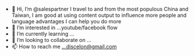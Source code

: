 - 👋 Hi, I’m @salespartner I travel to and from the most populous China and Taiwan, I am good at using content output to influence more people and language advantages
I can help you do more
- 👀 I’m interested in ...youtube/facebook flow
- 🌱 I’m currently learning ...
- 💞️ I’m looking to collaborate on ...
- 📫 How to reach me ...discelon@gmail.com

<!---
salespartner/salespartner is a ✨ special ✨ repository because its `README.md` (this file) appears on your GitHub profile.
You can click the Preview link to take a look at your changes.
--->

